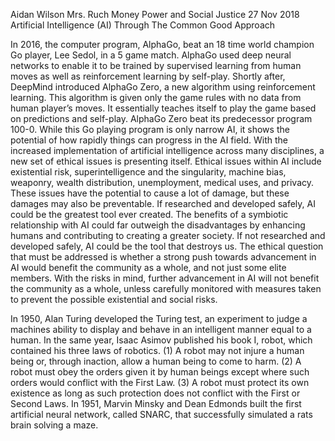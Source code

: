 Aidan Wilson
Mrs. Ruch
Money Power and Social Justice
27  Nov 2018
Artificial Intelligence (AI) Through The Common Good Approach

In 2016, the computer program, AlphaGo, beat an 18 time world champion Go player, Lee Sedol, in a 5 game match. AlphaGo used deep neural networks to enable it to be trained by supervised learning from human moves as well as reinforcement learning by self-play. Shortly after, DeepMind introduced AlphaGo Zero, a new algorithm using reinforcement learning. This algorithm is given only the game rules with no data from human player’s moves. It essentially teaches itself to play the game based on predictions and self-play. AlphaGo Zero beat its predecessor program 100-0. While this Go playing program is only narrow AI, it shows the potential of how rapidly things can progress in the AI field. With the increased implementation of artificial intelligence across many disciplines, a new set of ethical issues is presenting itself. Ethical issues within AI include existential risk, superintelligence and the singularity, machine bias, weaponry, wealth distribution, unemployment, medical uses, and privacy. These issues have the potential to cause a lot of damage, but these damages may also be preventable. If researched and developed safely, AI could be the greatest tool ever created. The benefits of a symbiotic relationship with AI could far outweigh the disadvantages by enhancing humans and contributing to creating a greater society. If not researched and developed safely, AI could be the tool that destroys us. The ethical question that must be addressed is whether a strong push towards advancement in AI would benefit the community as a whole, and not just some elite members. With the risks in mind, further advancement in AI will not benefit the community as a whole, unless carefully monitored with measures taken to prevent the possible existential and social risks.

In 1950, Alan Turing developed the Turing test, an experiment to judge a machines ability to display and behave in an intelligent manner equal to a human. In the same year, Isaac Asimov published his book I, robot, which contained his three laws of robotics. (1) A robot may not injure a human being or, through inaction, allow a human being to come to harm. (2) A robot must obey the orders given it by human beings except where such orders would conflict with the First Law. (3) A robot must protect its own existence as long as such protection does not conflict with the First or Second Laws. In 1951, Marvin Minsky and Dean Edmonds built the first artificial neural network, called SNARC, that successfully simulated a rats brain solving a maze. 
